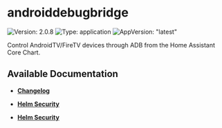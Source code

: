 # androiddebugbridge

![Version: 2.0.8](https://img.shields.io/badge/Version-2.0.8-informational?style=flat-square) ![Type: application](https://img.shields.io/badge/Type-application-informational?style=flat-square) ![AppVersion: "latest"](https://img.shields.io/badge/AppVersion-"latest"-informational?style=flat-square)

Control AndroidTV/FireTV devices through ADB from the Home Assistant Core Chart.

## Available Documentation

- [**Changelog**](CHANGELOG)

- [**Helm Security**](container-security)

- [**Helm Security**](helm-security)

